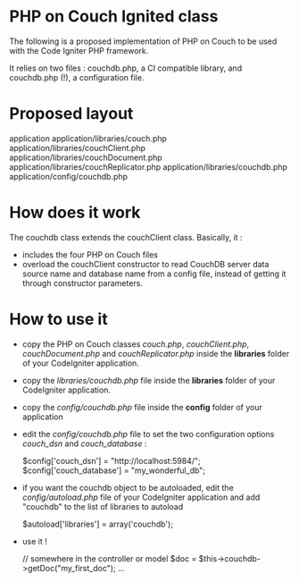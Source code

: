 PHP on Couch Ignited class
==========================

The following is a proposed implementation of PHP on Couch to be used with the Code Igniter PHP framework.

It relies on two files : couchdb.php, a CI compatible library, and couchdb.php (!), a configuration file.

Proposed layout
===============

application
application/libraries/couch.php
application/libraries/couchClient.php
application/libraries/couchDocument.php
application/libraries/couchReplicator.php
application/libraries/couchdb.php
application/config/couchdb.php

How does it work
================

The couchdb class extends the couchClient class. Basically, it :
- includes the four PHP on Couch files
- overload the couchClient constructor to read CouchDB server data source name and database name from a config file, instead of getting it through constructor parameters.

How to use it
=============

- copy the PHP on Couch classes *couch.php*, *couchClient.php*, *couchDocument.php* and *couchReplicator.php* inside the **libraries** folder of your CodeIgniter application.
- copy the *libraries/couchdb.php* file inside the **libraries** folder of your CodeIgniter application.
- copy the *config/couchdb.php* file inside the **config** folder of your application
- edit the *config/couchdb.php* file to set the two configuration options *couch_dsn* and *couch_database* :


    $config['couch_dsn'] = "http://localhost:5984/";
    $config['couch_database'] = "my_wonderful_db";


- if you want the couchdb object to be autoloaded, edit the *config/autoload.php* file of your CodeIgniter application and add "couchdb" to the list of libraries to autoload


    $autoload['libraries'] = array('couchdb');


- use it !



    // somewhere in the controller or model
    $doc = $this->couchdb->getDoc("my_first_doc");
    ...





